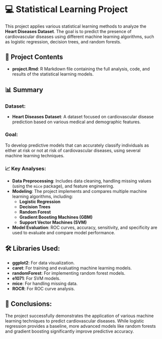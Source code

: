 # 💻 Statistical Learning Project

This project applies various statistical learning methods to analyze the **Heart Diseases Dataset**. The goal is to predict the presence of cardiovascular diseases using different machine learning algorithms, such as logistic regression, decision trees, and random forests.

## 📁 Project Contents

- **project.Rmd**: R Markdown file containing the full analysis, code, and results of the statistical learning models.

## 📊 Summary

### Dataset:
- **Heart Diseases Dataset**: A dataset focused on cardiovascular disease prediction based on various medical and demographic features.

### Goal:
To develop predictive models that can accurately classify individuals as either at risk or not at risk of cardiovascular diseases, using several machine learning techniques.

### 📈 Key Analyses:
- **Data Preprocessing**: Includes data cleaning, handling missing values (using the `mice` package), and feature engineering.
- **Modeling**: The project implements and compares multiple machine learning algorithms, including:
  - **Logistic Regression**
  - **Decision Trees**
  - **Random Forest**
  - **Gradient Boosting Machines (GBM)**
  - **Support Vector Machines (SVM)**
- **Model Evaluation**: ROC curves, accuracy, sensitivity, and specificity are used to evaluate and compare model performance.

## 🛠️ Libraries Used:
- **ggplot2**: For data visualization.
- **caret**: For training and evaluating machine learning models.
- **randomForest**: For implementing random forest models.
- **e1071**: For SVM models.
- **mice**: For handling missing data.
- **ROCR**: For ROC curve analysis.

## 📌 Conclusions:
The project successfully demonstrates the application of various machine learning techniques to predict cardiovascular diseases. While logistic regression provides a baseline, more advanced models like random forests and gradient boosting significantly improve predictive accuracy.


